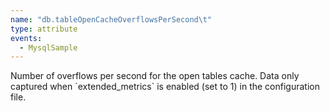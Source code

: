 ```yaml
---
name: "db.tableOpenCacheOverflowsPerSecond\t"
type: attribute
events:
  - MysqlSample
---
```


Number of overflows per second for the open tables cache. Data only captured when \`extended\_metrics\` is enabled (set to 1) in the configuration file.